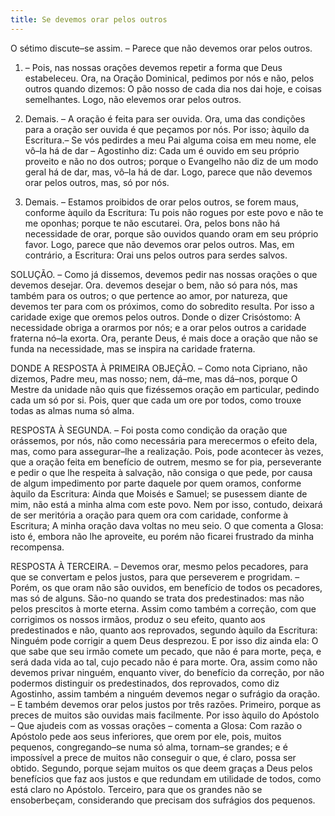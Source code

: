 ```yaml
---
title: Se devemos orar pelos outros
---
```


O sétimo discute–se assim. – Parece que não devemos orar pelos outros.  

1. – Pois, nas nossas orações devemos repetir a forma que Deus estabeleceu. Ora, na Oração Dominical, pedimos por nós e não, pelos outros quando dizemos: O pão nosso de cada dia nos dai hoje, e coisas semelhantes. Logo, não elevemos orar pelos outros.  

2. Demais. – A oração é feita para ser ouvida. Ora, uma das condições para a oração ser ouvida é que peçamos por nós. Por isso; àquilo da Escritura.– Se vós pedirdes a meu Pai alguma coisa em meu nome, ele vô–la há de dar – Agostinho diz: Cada um é ouvido em seu próprio proveito e não no dos outros; porque o Evangelho não diz de um modo geral há de dar, mas, vô–la há de dar. Logo, parece que não devemos orar pelos outros, mas, só por nós.  

3. Demais. – Estamos proibidos de orar pelos outros, se forem maus, conforme àquilo da Escritura: Tu pois não rogues por este povo e não te me oponhas; porque te não escutarei. Ora, pelos bons não há necessidade de orar, porque são ouvidos quando oram em seu próprio favor. Logo, parece que não devemos orar pelos outros.  Mas, em contrário, a Escritura: Orai uns pelos outros para serdes salvos.  

SOLUÇÃO. – Como já dissemos, devemos pedir nas nossas orações o que devemos desejar. Ora. devemos desejar o bem, não só para nós, mas também para os outros; o que pertence ao amor, por natureza, que devemos ter para com os próximos, como do sobredito resulta. Por isso a caridade exige que oremos pelos outros. Donde o dizer Crisóstomo: A necessidade obriga a orarmos por nós; e a orar pelos outros a caridade fraterna nó–la exorta. Ora, perante Deus, é mais doce a oração que não se funda na necessidade, mas se inspira na caridade fraterna.  

DONDE A RESPOSTA À PRIMEIRA OBJEÇÃO. – Como nota Cipriano, não dizemos, Padre meu, mas nosso; nem, dá–me, mas dá–nos, porque O Mestre da unidade não quis que fizéssemos oração em particular, pedindo cada um só por si. Pois, quer que cada um ore por todos, como trouxe todas as almas numa só alma.  

RESPOSTA À SEGUNDA. – Foi posta como condição da oração que orássemos, por nós, não como necessária para merecermos o efeito dela, mas, como para assegurar–lhe a realização. Pois, pode acontecer às vezes, que a oração feita em benefício de outrem, mesmo se for pia, perseverante e pedir o que lhe respeita à salvação, não consiga o que pede, por causa de algum impedimento por parte daquele por quem oramos, conforme àquilo da Escritura: Ainda que Moisés e Samuel; se pusessem diante de mim, não está a minha alma com este povo. Nem por isso, contudo, deixará de ser meritória a oração para quem ora com caridade, conforme à Escritura; A minha oração dava voltas no meu seio. O que comenta a Glosa: isto é, embora não lhe aproveite, eu porém não ficarei frustrado da minha recompensa.  

RESPOSTA À TERCEIRA. – Devemos orar, mesmo pelos pecadores, para que se convertam e pelos justos, para que perseverem e progridam. – Porém, os que oram não são ouvidos, em benefício de todos os pecadores, mas só de alguns. São-no quando se trata dos predestinados: mas não pelos prescitos à morte eterna. Assim como também a correção, com que corrigimos os nossos irmãos, produz o seu efeito, quanto aos predestinados e não, quanto aos reprovados, segundo àquilo da Escritura: Ninguém pode corrigir a quem Deus desprezou. E por isso diz ainda ela: O que sabe que seu irmão comete um pecado, que não é para morte, peça, e será dada vida ao tal, cujo pecado não é para morte. Ora, assim como não devemos privar ninguém, enquanto viver, do benefício da correção, por não podermos distinguir os predestinados, dos reprovados, como diz Agostinho, assim também a ninguém devemos negar o sufrágio da oração. – E também devemos orar pelos justos por três razões. Primeiro, porque as preces de muitos são ouvidas mais facilmente. Por isso àquilo do Apóstolo – Que ajudeis com as vossas orações – comenta a Glosa: Com razão o Apóstolo pede aos seus inferiores, que orem por ele, pois, muitos pequenos, congregando–se numa só alma, tornam–se grandes; e é impossível a prece de muitos não conseguir o que, é claro, possa ser obtido. Segundo, porque sejam muitos os que deem graças a Deus pelos benefícios que faz aos justos e que redundam em utilidade de todos, como está claro no Apóstolo. Terceiro, para que os grandes não se ensoberbeçam, considerando que precisam dos sufrágios dos pequenos.